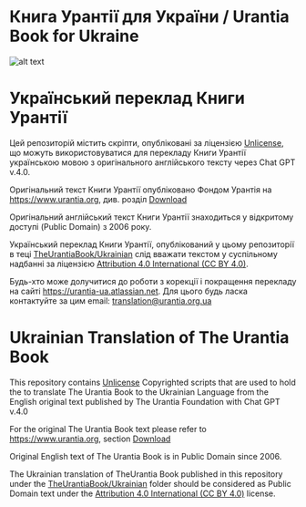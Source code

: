 # Книга Урантії для України / Urantia Book for Ukraine

![alt text](https://avatars.githubusercontent.com/u/8962479?s=400&u=c10ade6e3ff453fe8404edfd097a0a1c19d5a075&v=4)

# Український переклад Книги Урантії

Цей репозиторій містить скріпти, опубліковані за ліцензією [Unlicense](http://unlicense.org/), що можуть використовуватися для перекладу Книги Урантії українською мовою з оригінального англійського тексту через Chat GPT v.4.0.

Оригінальний текст Книги Урантії опубліковано Фондом Урантія на https://www.urantia.org, див. розділ [Download](https://www.urantia.org/urantia-book/download-text-urantia-book)

Оригінальний англійський текст Книги Урантії знаходиться у відкритому доступі (Public Domain) з 2006 року.

Український переклад Книги Урантії, опублікований у цьому репозиторії в
теці [TheUrantiaBook/Ukrainian](https://github.com/anton-mir/urantia/tree/main/TheUrantiaBook/Ukrainian) слід вважати текстом у суспільному надбанні
за ліцензією [Attribution 4.0 International (CC BY 4.0)](https://creativecommons.org/licenses/by/4.0/deed.uk).

Будь-хто може долучитися до роботи з корекції і покращення перекладу на сайті https://urantia-ua.atlassian.net.
Для цього будь ласка контактуйте за цим email: translation@urantia.org.ua

# Ukrainian Translation of The Urantia Book

This repository contains [Unlicense](http://unlicense.org/) Copyrighted scripts that are used to hold the to translate The Urantia Book to the Ukrainian Language from the English original text published by The Urantia Foundation with Chat GPT v.4.0

For the original The Urantia Book text please refer to https://www.urantia.org,
section [Download](https://www.urantia.org/urantia-book/download-text-urantia-book)

Original English text of The Urantia Book is in Public Domain since 2006.

The Ukrainian translation of TheUrantia Book published in this repository under
the [TheUrantiaBook/Ukrainian](https://github.com/anton-mir/urantia/tree/main/TheUrantiaBook/Ukrainian) folder should be considered as Public Domain text
under the [Attribution 4.0 International (CC BY 4.0)](https://creativecommons.org/licenses/by/4.0/) license.
